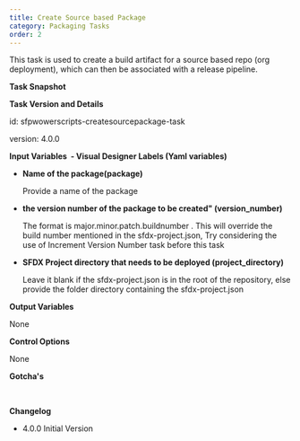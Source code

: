 ```yaml
---
title: Create Source based Package 
category: Packaging Tasks
order: 2
---
```

This task is used to create a build artifact for a source based repo (org deployment), which can then be associated with a release pipeline.


**Task Snapshot**



**Task Version and Details**

id: sfpwowerscripts-createsourcepackage-task

version: 4.0.0

**Input Variables&nbsp; - Visual Designer Labels (Yaml variables)**

* **Name of the package(package)**

   Provide a name of the package

* **the version number of the package to be created" (version\_number)**

  The format is major.minor.patch.buildnumber . This will override the build number mentioned in the sfdx-project.json, Try considering the use of Increment Version Number task before this task


* **SFDX Project directory that needs to be deployed (project\_directory)**

  Leave it blank if the sfdx-project.json is in the root of the repository, else provide the folder directory containing the sfdx-project.json


**Output Variables**

None

**Control Options**

None

**Gotcha's**

&nbsp;

**Changelog**

* 4.0.0 Initial Version